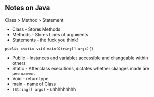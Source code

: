 ## Notes on Java

Class > Method > Statement
- Class - Stores Methods
- Methods - Stores Lines of arguments
- Statements - the fuck you think?

```
public static void main(String[] args){}
```
- Public - Instances and variables accessible and changeable within others
- Static - After class executions, dictates whether changes made are permanent
- Void - return type
- main - name of Class
- `(String[] args)` - uhhhhhhhhh